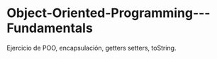 # Object-Oriented-Programming---Fundamentals
Ejercicio de POO, encapsulación, getters setters, toString.
